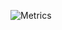 ![Metrics](https://metrics.lecoq.io/shadowasura?template=classic&skyline=1&music=1&anilist=1&steam=1&base=header%2C%20activity%2C%20community%2C%20repositories%2C%20metadata&base.indepth=false&base.hireable=false&base.skip=false&skyline=false&skyline.year=current-year&skyline.frames=60&skyline.quality=0.5&skyline.compatibility=false&skyline.settings=%7B%20%22url%22%3A%20%22https%3A%2F%2Fhonzaap.github.io%2FGithubCity%3Fname%3D%24%7Blogin%7D%26year%3D%24%7Byear%7D%22%2C%20%20%22ready%22%3A%20%22%5B...document.querySelectorAll('.display-info%20span')%5D.map(span%20%3D%3E%20span.innerText).includes('%24%7Blogin%7D')%22%2C%20%20%22wait%22%3A%204%2C%20%20%22hide%22%3A%20%22.github-corner%2C%20.footer-link%2C%20.buttons-options%2C%20.mobile-rotate%2C%20.display-info%20span%3Afirst-child%22%7D&anilist=false&anilist.user=shadowasura&anilist.medias=anime%2C%20manga&anilist.sections=favorites&anilist.limit=2&anilist.limit.characters=22&anilist.shuffle=true&music=false&music.provider=spotify&music.user=61ka7xprm7zeylppok85f6v34&music.mode=top&music.limit=4&music.played.at=false&music.time.range=short&music.top.type=tracks&steam=false&steam.sections=player%2C%20most-played%2C%20recently-played&steam.user=76561199074289549&steam.games.limit=1&steam.recent.games.limit=1&steam.achievements.limit=2&steam.playtime.threshold=2&config.timezone=America%2FLos_Angeles)
